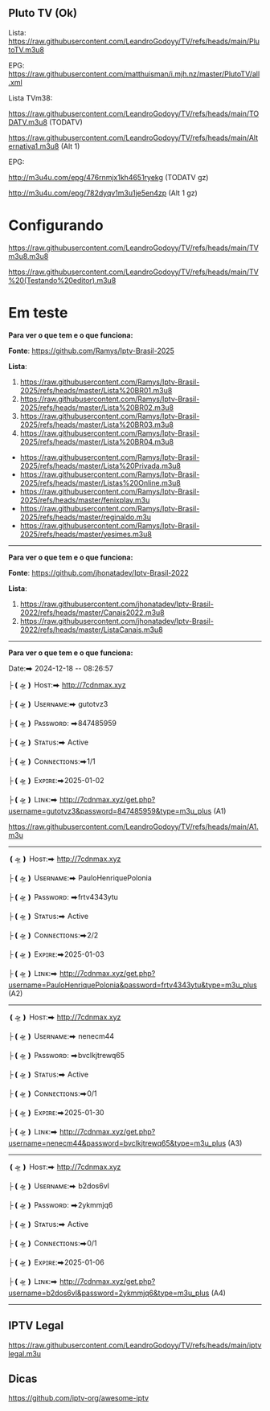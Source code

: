 ## Pluto TV (Ok)

Lista: https://raw.githubusercontent.com/LeandroGodoyy/TV/refs/heads/main/PlutoTV.m3u8

EPG: https://raw.githubusercontent.com/matthuisman/i.mjh.nz/master/PlutoTV/all.xml

Lista TVm38: 

https://raw.githubusercontent.com/LeandroGodoyy/TV/refs/heads/main/TODATV.m3u8 (TODATV)

https://raw.githubusercontent.com/LeandroGodoyy/TV/refs/heads/main/Alternativa1.m3u8 (Alt 1)

EPG:

http://m3u4u.com/epg/476rnmjx1kh4651ryekg (TODATV gz)

http://m3u4u.com/epg/782dyqv1m3u1je5en4zp (Alt 1 gz)

# Configurando

https://raw.githubusercontent.com/LeandroGodoyy/TV/refs/heads/main/TVm3u8.m3u8

https://raw.githubusercontent.com/LeandroGodoyy/TV/refs/heads/main/TV%20(Testando%20editor).m3u8

# Em teste

**Para ver o que tem e o que funciona:**

**Fonte**: https://github.com/Ramys/Iptv-Brasil-2025

**Lista**: 

1. https://raw.githubusercontent.com/Ramys/Iptv-Brasil-2025/refs/heads/master/Lista%20BR01.m3u8
2. https://raw.githubusercontent.com/Ramys/Iptv-Brasil-2025/refs/heads/master/Lista%20BR02.m3u8
3. https://raw.githubusercontent.com/Ramys/Iptv-Brasil-2025/refs/heads/master/Lista%20BR03.m3u8
4. https://raw.githubusercontent.com/Ramys/Iptv-Brasil-2025/refs/heads/master/Lista%20BR04.m3u8

- https://raw.githubusercontent.com/Ramys/Iptv-Brasil-2025/refs/heads/master/Lista%20Privada.m3u8
- https://raw.githubusercontent.com/Ramys/Iptv-Brasil-2025/refs/heads/master/Listas%20Online.m3u8
- https://raw.githubusercontent.com/Ramys/Iptv-Brasil-2025/refs/heads/master/fenixplay.m3u
- https://raw.githubusercontent.com/Ramys/Iptv-Brasil-2025/refs/heads/master/reginaldo.m3u
- https://raw.githubusercontent.com/Ramys/Iptv-Brasil-2025/refs/heads/master/yesimes.m3u8

---

**Para ver o que tem e o que funciona:**

**Fonte**: https://github.com/jhonatadev/Iptv-Brasil-2022

**Lista**:

1. https://raw.githubusercontent.com/jhonatadev/Iptv-Brasil-2022/refs/heads/master/Canais2022.m3u8
2. https://raw.githubusercontent.com/jhonatadev/Iptv-Brasil-2022/refs/heads/master/ListaCanais.m3u8

---

**Para ver o que tem e o que funciona:**

Date:⮕ 2024-12-18 -- 08:26:57

├❪🛸❫ Hᴏsᴛ:⮕ http://7cdnmax.xyz

├❪🛸❫ Usᴇʀɴᴀᴍᴇ:⮕ gutotvz3

├❪🛸❫ Pᴀssᴡᴏʀᴅ: ⮕847485959

├❪🛸❫ Sᴛᴀᴛᴜs:⮕ Active

├❪🛸❫ Cᴏɴɴᴇᴄᴛɪᴏɴs:⮕1/1

├❪🛸❫ Exᴘɪʀᴇ:⮕2025-01-02

├❪🛸❫ Lɪɴᴋ:⮕ http://7cdnmax.xyz/get.php?username=gutotvz3&password=847485959&type=m3u_plus (A1)

https://raw.githubusercontent.com/LeandroGodoyy/TV/refs/heads/main/A1.m3u

---

❪🛸❫ Hᴏsᴛ:⮕ http://7cdnmax.xyz

├❪🛸❫ Usᴇʀɴᴀᴍᴇ:⮕ PauloHenriquePolonia

├❪🛸❫ Pᴀssᴡᴏʀᴅ: ⮕frtv4343ytu

├❪🛸❫ Sᴛᴀᴛᴜs:⮕ Active

├❪🛸❫ Cᴏɴɴᴇᴄᴛɪᴏɴs:⮕2/2

├❪🛸❫ Exᴘɪʀᴇ:⮕2025-01-03

├❪🛸❫ Lɪɴᴋ:⮕ http://7cdnmax.xyz/get.php?username=PauloHenriquePolonia&password=frtv4343ytu&type=m3u_plus (A2)

---

❪🛸❫ Hᴏsᴛ:⮕ http://7cdnmax.xyz

├❪🛸❫ Usᴇʀɴᴀᴍᴇ:⮕ nenecm44

├❪🛸❫ Pᴀssᴡᴏʀᴅ: ⮕bvclkjtrewq65

├❪🛸❫ Sᴛᴀᴛᴜs:⮕ Active

├❪🛸❫ Cᴏɴɴᴇᴄᴛɪᴏɴs:⮕0/1

├❪🛸❫ Exᴘɪʀᴇ:⮕2025-01-30

├❪🛸❫ Lɪɴᴋ:⮕ http://7cdnmax.xyz/get.php?username=nenecm44&password=bvclkjtrewq65&type=m3u_plus (A3)

---

❪🛸❫ Hᴏsᴛ:⮕ http://7cdnmax.xyz

├❪🛸❫ Usᴇʀɴᴀᴍᴇ:⮕ b2dos6vl

├❪🛸❫ Pᴀssᴡᴏʀᴅ: ⮕2ykmmjq6

├❪🛸❫ Sᴛᴀᴛᴜs:⮕ Active

├❪🛸❫ Cᴏɴɴᴇᴄᴛɪᴏɴs:⮕0/1

├❪🛸❫ Exᴘɪʀᴇ:⮕2025-01-06

├❪🛸❫ Lɪɴᴋ:⮕ http://7cdnmax.xyz/get.php?username=b2dos6vl&password=2ykmmjq6&type=m3u_plus (A4)

---

## IPTV Legal

https://raw.githubusercontent.com/LeandroGodoyy/TV/refs/heads/main/iptvlegal.m3u

## Dicas

https://github.com/iptv-org/awesome-iptv
